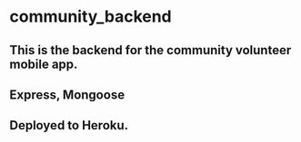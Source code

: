 # community_backend
## This is the backend for the community volunteer mobile app. 
## Express, Mongoose
## Deployed to Heroku.

